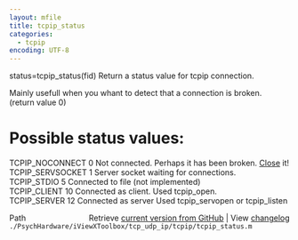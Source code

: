 ```yaml
---
layout: mfile
title: tcpip_status
categories:
  - tcpip
encoding: UTF-8
---
```


status=tcpip\_status(fid) Return a status value for tcpip connection.  

Mainly usefull when you whant to detect that a connection is broken.  
(return value 0)  

# Possible status values:  

TCPIP\_NOCONNECT   0 Not connected. Perhaps it has been broken. [Close](/docs/Close) it!  
TCPIP\_SERVSOCKET  1   Server socket waiting for connections.  
TCPIP\_STDIO       5   Connected to file (not implemented)  
TCPIP\_CLIENT      10  Connected as client. Used tcpip\_open.  
TCPIP\_SERVER      12  Connected as server  Used tcpip\_servopen or tcpip\_listen  


<div class="code_header" style="text-align:right;">
  <span style="float:left;">Path&nbsp;&nbsp;</span> <span class="counter">Retrieve <a href=
  "https://raw.github.com/Psychtoolbox-3/Psychtoolbox-3/beta/./PsychHardware/iViewXToolbox/tcp_udp_ip/tcpip/tcpip_status.m">current version from GitHub</a> | View <a href=
  "https://github.com/Psychtoolbox-3/Psychtoolbox-3/commits/beta/./PsychHardware/iViewXToolbox/tcp_udp_ip/tcpip/tcpip_status.m">changelog</a></span>
</div>
<div class="code">
  <code>./PsychHardware/iViewXToolbox/tcp_udp_ip/tcpip/tcpip_status.m</code>
</div>
